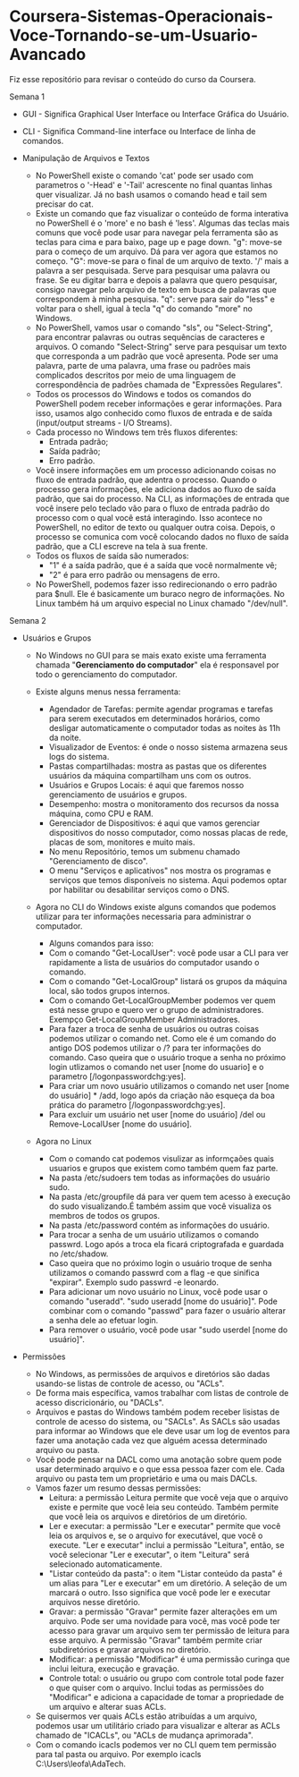 # Coursera-Sistemas-Operacionais-Voce-Tornando-se-um-Usuario-Avancado

Fiz esse repositório para revisar o conteúdo do curso da Coursera.

Semana 1

- GUI - Significa Graphical User Interface ou Interface Gráfica do Usuário.
- CLI - Significa Command-line interface ou Interface de linha de comandos.

- Manipulação de Arquivos e Textos
  - No PowerShell existe o comando 'cat' pode ser usado com parametros o '-Head' e '-Tail' acrescente no final quantas linhas quer visualizar. Já no bash usamos o comando head e tail sem precisar do cat.
  - Existe un comando que faz visualizar o conteúdo de forma interativa no PowerShell é o 'more' e no bash é 'less'. Algumas das teclas mais comuns que você pode usar para navegar pela ferramenta são as teclas para cima e para baixo, page up e page down. "g": move-se para o começo de um arquivo. Dá para ver agora que estamos no começo. "G": move-se para o final de um arquivo de texto. '/' mais a palavra a ser pesquisada. Serve para pesquisar uma palavra ou frase. Se eu digitar barra e depois a palavra que quero pesquisar, consigo navegar pelo arquivo de texto em busca de palavras que correspondem à minha pesquisa. "q": serve para sair do "less" e voltar para o shell, igual à tecla "q" do comando "more" no Windows.
  - No PowerShell, vamos usar o comando "sls", ou "Select-String", para encontrar palavras ou outras sequências de caracteres e arquivos. O comando "Select-String" serve para pesquisar um texto que corresponda a um padrão que você apresenta. Pode ser uma palavra, parte de uma palavra, uma frase ou padrões mais complicados descritos por meio de uma linguagem de correspondência de padrões chamada de "Expressões Regulares".
  - Todos os processos do Windows e todos os comandos do PowerShell podem receber informações e gerar informações. Para isso, usamos algo conhecido como fluxos de entrada e de saída (input/output streams - I/O Streams).
  - Cada processo no Windows tem três fluxos diferentes:
    - Entrada padrão;
    - Saída padrão;
    - Erro padrão.
  - Você insere informações em um processo adicionando coisas no fluxo de entrada padrão, que adentra o processo. Quando o processo gera informações, ele adiciona dados ao fluxo de saída padrão, que sai do processo. Na CLI, as informações de entrada que você insere pelo teclado vão para o fluxo de entrada padrão do processo com o qual você está interagindo. Isso acontece no PowerShell, no editor de texto ou qualquer outra coisa. Depois, o processo se comunica com você colocando dados no fluxo de saída padrão, que a CLI escreve na tela à sua frente.
  - Todos os fluxos de saída são numerados:
    -  "1" é a saída padrão, que é a saída que você normalmente vê;
    -  "2" é para erro padrão ou mensagens de erro.
  - No PowerShell, podemos fazer isso redirecionando o erro padrão para $null. Ele é basicamente um buraco negro de informações. No Linux também há um arquivo especial no Linux chamado "/dev/null".

Semana 2

  - Usuários e Grupos
    - No Windows no GUI para se mais exato existe uma ferramenta chamada "**Gerenciamento do computador**" ela é responsavel por todo o gerenciamento do computador.
    - Existe alguns menus nessa ferramenta:
      - Agendador de Tarefas: permite agendar programas e tarefas para serem executados em determinados horários, como desligar automaticamente o computador todas as noites às 11h da noite.
      - Visualizador de Eventos: é onde o nosso sistema armazena seus logs do sistema.
      - Pastas compartilhadas: mostra as pastas que os diferentes usuários da máquina compartilham uns com os outros.
      - Usuários e Grupos Locais: é aqui que faremos nosso gerenciamento de usuários e grupos.
      -  Desempenho: mostra o monitoramento dos recursos da nossa máquina, como CPU e RAM.
      -  Gerenciador de Dispositivos: é aqui que vamos gerenciar dispositivos do nosso computador, como nossas placas de rede, placas de som, monitores e muito mais.
      -  No menu Repositório, temos um submenu chamado "Gerenciamento de disco".
      -  O menu "Serviços e aplicativos" nos mostra os programas e serviços que temos disponíveis no sistema. Aqui podemos optar por habilitar ou desabilitar serviços como o DNS.
    - Agora no CLI do Windows existe alguns comandos que podemos utilizar para ter informações necessaria para administrar o computador.
      - Alguns comandos para isso:
      - Com o comando "Get-LocalUser": você pode usar a CLI para ver rapidamente a lista de usuários do computador usando o comando.
      - Com o comando "Get-LocalGroup" listará os grupos da máquina local, são todos grupos internos.
      - Com o comando Get-LocalGroupMember podemos ver quem está nesse grupo e quero ver o grupo de administradores. Exempço Get-LocalGroupMember Administradores.
      - Para fazer a troca de senha de usuários ou outras coisas podemos utilizar o comando net. Como ele é um comando do antigo DOS podemos utilizar o /? para ter informações do comando. Caso queira que o usuário troque a senha no próximo login utlizamos o comando net user [nome do usuario] e o parametro [/logonpasswordchg:yes].
      - Para criar um novo usuário utilizamos o comando net user [nome do usuário] * /add, logo após da criação  não esqueça da boa prática do parametro [/logonpasswordchg:yes].
      - Para excluir um usuário net user [nome do usuário] /del ou Remove-LocalUser [nome do usuário].

    - Agora no Linux
      - Com o comando cat podemos visulizar as informçaões quais usuarios e grupos que existem como também quem faz parte.
      - Na pasta /etc/sudoers tem todas as informações do usuário sudo.
      - Na pasta /etc/groupfile dá para ver quem tem acesso à execução do sudo visualizando.É também assim que você visualiza os membros de todos os grupos.
      - Na pasta /etc/password contém as informações do usuário.
      - Para trocar a senha de um usuário utilizamos o comando passwrd. Logo após a troca ela ficará criptografada e guardada no /etc/shadow.
      - Caso queira que no próximo login o usuário troque de senha utilizamos o comando passwrd com a flag -e que sinifica "expirar". Exemplo sudo passwrd -e leonardo.
      - Para adicionar um novo usuário no Linux, você pode usar o comando "useradd". "sudo useradd [nome do usuário]". Pode combinar com o comando "passwd" para fazer o usuário alterar a senha dele ao efetuar login.
      - Para remover o usuário, você pode usar "sudo userdel [nome do usuário]".
  
  - Permissões
    - No Windows, as permissões de arquivos e diretórios são dadas usando-se listas de controle de acesso, ou "ACLs".
    - De forma mais específica, vamos trabalhar com listas de controle de acesso discricionário, ou "DACLs".
    - Arquivos e pastas do Windows também podem receber lisistas de controle de acesso do sistema, ou "SACLs". As SACLs são usadas para informar ao Windows que ele deve usar um log de eventos para fazer uma anotação cada vez que alguém acessa determinado arquivo ou pasta.
    - Você pode pensar na DACL como uma anotação sobre quem pode usar determinado arquivo e o que essa pessoa fazer com ele. Cada arquivo ou pasta tem um proprietário e uma ou mais DACLs.
    - Vamos fazer um resumo dessas permissões:
      - Leitura: a permissão Leitura permite que você veja que o arquivo existe e permite que você leia seu conteúdo. Também permite que você leia os arquivos e diretórios de um diretório.
      - Ler e executar: a permissão "Ler e executar" permite que você leia os arquivos e, se o arquivo for executável, que você o execute. "Ler e executar" inclui a permissão "Leitura", então, se você selecionar "Ler e executar", o item "Leitura" será selecionado automaticamente.
      - "Listar conteúdo da pasta": o item "Listar conteúdo da pasta" é um alias para "Ler e executar" em um diretório. A seleção de um marcará o outro. Isso significa que você pode ler e executar arquivos nesse diretório.
      - Gravar: a permissão "Gravar" permite fazer alterações em um arquivo. Pode ser uma novidade para você, mas você pode ter acesso para gravar um arquivo sem ter permissão de leitura para esse arquivo. A permissão "Gravar" também permite criar subdiretórios e gravar arquivos no diretório.
      -  Modificar: a permissão "Modificar" é uma permissão curinga que inclui leitura, execução e gravação.
      -  Controle total: o usuário ou grupo com controle total pode fazer o que quiser com o arquivo. Inclui todas as permissões do "Modificar" e adiciona a capacidade de tomar a propriedade de um arquivo e alterar suas ACLs.
    - Se quisermos ver quais ACLs estão atribuídas a um arquivo, podemos usar um utilitário criado para visualizar e alterar as ACLs chamado de "ICACLs", ou "ACLs de mudança aprimorada".
    - Com o comando icacls podemos ver no CLI quem tem permissão para tal pasta ou arquivo. Por exemplo icacls C:\Users\leofa\AdaTech\.  

